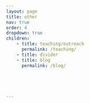 ```yaml
---
layout: page
title: other
nav: true
order: 4
dropdown: true
children:
    - title: teaching/outreach
      permalink: /teaching/ 
    - title: divider
    - title: blog
      permalink: /blog/





---
```

